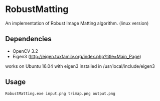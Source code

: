 # RobustMatting
An implementation of Robust Image Matting algorithm. (linux version)

## Dependencies
- OpenCV 3.2
- Eigen3 (http://eigen.tuxfamily.org/index.php?title=Main_Page)

works on Ubuntu 16.04 with eigen3 installed in /usr/local/include/eigen3

## Usage
```bash
RobustMatting.exe input.png trimap.png output.png
```
